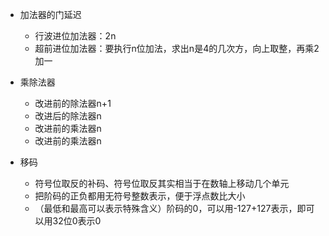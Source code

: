 - 加法器的门延迟
  - 行波进位加法器：2n
  - 超前进位加法器：要执行n位加法，求出n是4的几次方，向上取整，再乘2加一

- 乘除法器
  - 改进前的除法器n+1
  - 改进后的除法器n
  - 改进前的乘法器n
  - 改进前的乘法器n

- 移码
  - 符号位取反的补码、符号位取反其实相当于在数轴上移动几个单元
  - 把阶码的正负都用无符号整数表示，便于浮点数比大小
  - （最低和最高可以表示特殊含义）阶码的0，可以用-127+127表示，即可以用32位0表示0